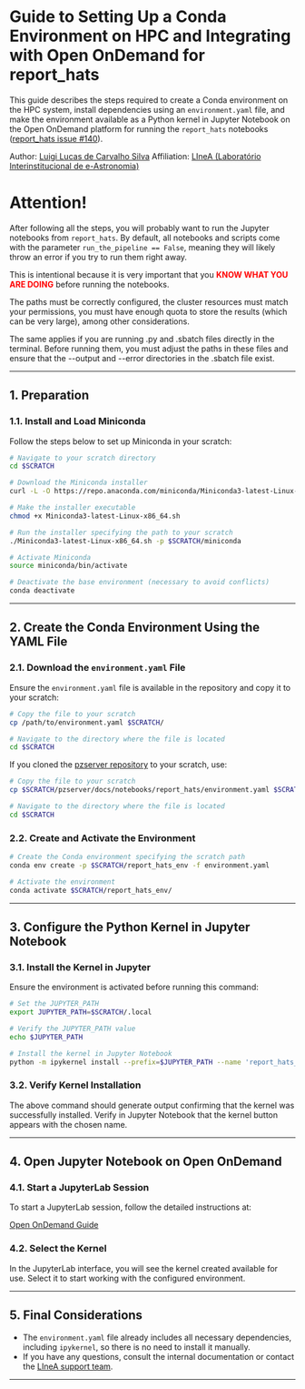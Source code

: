 # Guide to Setting Up a Conda Environment on HPC and Integrating with Open OnDemand for report_hats

This guide describes the steps required to create a Conda environment on the HPC system, install dependencies using an `environment.yaml` file, and make the environment available as a Python kernel in Jupyter Notebook on the Open OnDemand platform for running the `report_hats` notebooks ([report_hats issue #140](https://github.com/linea-it/pzserver/issues/140)).

Author: [Luigi Lucas de Carvalho Silva](mailto:luigi.lcsilva@gmail.com)
Affiliation: [LIneA (Laboratório Interinstitucional de e-Astronomia)](https://www.linea.org.br/sobre-linea)

# Attention!

After following all the steps, you will probably want to run the Jupyter notebooks from `report_hats`. By default, all notebooks and scripts come with the parameter `run_the_pipeline == False`, meaning they will likely throw an error if you try to run them right away. 

This is intentional because it is very important that you <span style="color:red;">**KNOW WHAT YOU ARE DOING**</span> before running the notebooks. 

The paths must be correctly configured, the cluster resources must match your permissions, you must have enough quota to store the results (which can be very large), among other considerations.

The same applies if you are running .py and .sbatch files directly in the terminal. Before running them, you must adjust the paths in these files and ensure that the --output and --error directories in the .sbatch file exist.

---

## 1. Preparation

### 1.1. Install and Load Miniconda
Follow the steps below to set up Miniconda in your scratch:

```bash
# Navigate to your scratch directory
cd $SCRATCH

# Download the Miniconda installer
curl -L -O https://repo.anaconda.com/miniconda/Miniconda3-latest-Linux-x86_64.sh

# Make the installer executable
chmod +x Miniconda3-latest-Linux-x86_64.sh

# Run the installer specifying the path to your scratch
./Miniconda3-latest-Linux-x86_64.sh -p $SCRATCH/miniconda

# Activate Miniconda
source miniconda/bin/activate

# Deactivate the base environment (necessary to avoid conflicts)
conda deactivate
```

---

## 2. Create the Conda Environment Using the YAML File

### 2.1. Download the `environment.yaml` File
Ensure the `environment.yaml` file is available in the repository and copy it to your scratch:

```bash
# Copy the file to your scratch
cp /path/to/environment.yaml $SCRATCH/

# Navigate to the directory where the file is located
cd $SCRATCH
```

If you cloned the [pzserver repository](https://github.com/linea-it/pzserver) to your scratch, use:

```bash
# Copy the file to your scratch
cp $SCRATCH/pzserver/docs/notebooks/report_hats/environment.yaml $SCRATCH/

# Navigate to the directory where the file is located
cd $SCRATCH
```

### 2.2. Create and Activate the Environment

```bash
# Create the Conda environment specifying the scratch path
conda env create -p $SCRATCH/report_hats_env -f environment.yaml

# Activate the environment
conda activate $SCRATCH/report_hats_env/
```

---

## 3. Configure the Python Kernel in Jupyter Notebook

### 3.1. Install the Kernel in Jupyter
Ensure the environment is activated before running this command:

```bash
# Set the JUPYTER_PATH
export JUPYTER_PATH=$SCRATCH/.local

# Verify the JUPYTER_PATH value
echo $JUPYTER_PATH

# Install the kernel in Jupyter Notebook
python -m ipykernel install --prefix=$JUPYTER_PATH --name 'report_hats_env'
```

### 3.2. Verify Kernel Installation
The above command should generate output confirming that the kernel was successfully installed. Verify in Jupyter Notebook that the kernel button appears with the chosen name.

---

## 4. Open Jupyter Notebook on Open OnDemand

### 4.1. Start a JupyterLab Session
To start a JupyterLab session, follow the detailed instructions at:

[Open OnDemand Guide](https://docs.linea.org.br/processamento/uso/openondemand.html#jupyterlab)

### 4.2. Select the Kernel
In the JupyterLab interface, you will see the kernel created available for use. Select it to start working with the configured environment.

---

## 5. Final Considerations

- The `environment.yaml` file already includes all necessary dependencies, including `ipykernel`, so there is no need to install it manually.
- If you have any questions, consult the internal documentation or contact the [LIneA support team](https://docs.linea.org.br/suporte.html).

---
